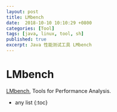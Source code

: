 ```yaml
---
layout: post
title: LMbench
date:  2018-10-10 10:10:29 +0800
categories: [Tool]
tags: [java, linux, tool, sh]
published: true
excerpt: Java 性能测试工具 LMbench
---
```


# LMbench

[LMbench](http://www.bitmover.com/lmbench/), Tools for Performance Analysis.



* any list
{:toc}